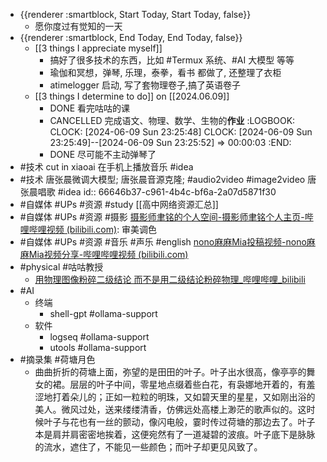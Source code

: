 - {{renderer :smartblock, Start Today, Start Today, false}}
	- 愿你度过有觉知的一天
- {{renderer :smartblock, End Today, End Today, false}}
	- [[3 things I appreciate myself]]
		- 搞好了很多技术的东西，比如 #Termux 系统、#AI 大模型 等等
		- 瑜伽和冥想，弹琴, 乐理，泰拳，看书 都做了, 还整理了衣柜
		- atimelogger 启动, 写了套物理卷子,搞了英语卷子
	- [[3 things I determine to do]] on [[2024.06.09]]
		- DONE 看完咕咕的课
		- CANCELLED 完成语文、物理、数学、生物的**作业**
		  :LOGBOOK:
		  CLOCK: [2024-06-09 Sun 23:25:48]
		  CLOCK: [2024-06-09 Sun 23:25:49]--[2024-06-09 Sun 23:25:52] =>  00:00:03
		  :END:
		- DONE 尽可能不主动弹琴了
- #技术 cut in xiaoai 在手机上播放音乐 #idea
- #技术 唐张晨微调大模型; 唐张晨音源克隆; #audio2video #image2video 唐张晨唱歌 #idea
  id:: 66646b37-c961-4b4c-bf6a-2a07d5871f30
- #自媒体 #UPs #资源 #study [[高中网络资源汇总]]
- #自媒体 #UPs #资源 #摄影 [摄影师聿铭的个人空间-摄影师聿铭个人主页-哔哩哔哩视频 (bilibili.com)](https://space.bilibili.com/446337665): 审美调色
- #自媒体 #UPs #资源 #音乐 #声乐 #english [nono麻麻Mia投稿视频-nono麻麻Mia视频分享-哔哩哔哩视频 (bilibili.com)](https://space.bilibili.com/35409066/video)
- #physical #咕咕教授
	- [用物理图像粉碎二级结论 而不是用二级结论粉碎物理_哔哩哔哩_bilibili](https://www.bilibili.com/video/av473651156/)
- #AI
	- 终端
		- shell-gpt #ollama-support
	- 软件
		- logseq #ollama-support
		- utools #ollama-support
- #摘录集 #荷塘月色
	- 曲曲折折的荷塘上面，弥望的是田田的叶子。叶子出水很高，像亭亭的舞女的裙。层层的叶子中间，零星地点缀着些白花，有袅娜地开着的，有羞涩地打着朵儿的；正如一粒粒的明珠，又如碧天里的星星，又如刚出浴的美人。微风过处，送来缕缕清香，仿佛远处高楼上渺茫的歌声似的。这时候叶子与花也有一丝的颤动，像闪电般，霎时传过荷塘的那边去了。叶子本是肩并肩密密地挨着，这便宛然有了一道凝碧的波痕。叶子底下是脉脉的流水，遮住了，不能见一些颜色；而叶子却更见风致了。